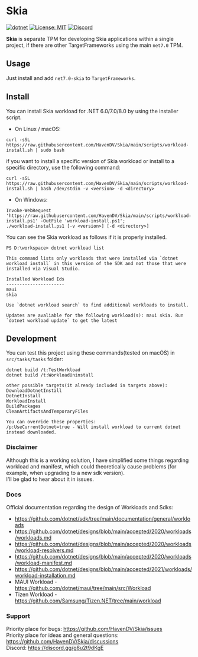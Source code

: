 # Skia

[![dotnet](https://github.com/HavenDV/Uno.Sdk/actions/workflows/dotnet.yml/badge.svg?branch=main)](https://github.com/HavenDV/Uno.Sdk/actions/workflows/dotnet.yml)
[![License: MIT](https://img.shields.io/github/license/HavenDV/Uno.Sdk)](https://github.com/HavenDV/Uno.Sdk/blob/main/LICENSE.txt)
[![Discord](https://img.shields.io/discord/1115206893015662663?label=Discord&logo=discord&logoColor=white&color=d82679)](https://discord.gg/Ca2xhfBf3v)

<b>Skia</b> is separate TPM for developing Skia applications within a single project, if there are other TargetFrameworks using the main `net7.0` TPM.

## Usage
Just install and add `net7.0-skia` to `TargetFrameworks`.

## Install
You can install Skia workload for .NET 6.0/7.0/8.0 by using the installer script.
- On Linux / macOS:
```
curl -sSL https://raw.githubusercontent.com/HavenDV/Skia/main/scripts/workload-install.sh | sudo bash
```
if you want to install a specific version of Skia workload or install to a specific directory, use the following command:
```
curl -sSL https://raw.githubusercontent.com/HavenDV/Skia/main/scripts/workload-install.sh | bash /dev/stdin -v <version> -d <directory>
```
- On Windows:
```
Invoke-WebRequest 'https://raw.githubusercontent.com/HavenDV/Skia/main/scripts/workload-install.ps1' -OutFile 'workload-install.ps1';
./workload-install.ps1 [-v <version>] [-d <directory>]
```
You can see the Skia workload as follows if it is properly installed.
```
PS D:\workspace> dotnet workload list

This command lists only workloads that were installed via `dotnet workload install` in this version of the SDK and not those that were installed via Visual Studio.

Installed Workload Ids
----------------------
maui
skia

Use `dotnet workload search` to find additional workloads to install.

Updates are avaliable for the following workload(s): maui skia. Run `dotnet workload update` to get the latest  
```

## Development
You can test this project using these commands(tested on macOS) in `src/tasks/tasks` folder:
```
dotnet build /t:TestWorkload
dotnet build /t:WorkloadUninstall

other possible targets(it already included in targets above):
DownloadDotnetInstall
DotnetInstall
WorkloadInstall
BuildPackages
CleanArtifactsAndTemporaryFiles

You can override these properties:
/p:UseCurrentDotnet=true - Will install workload to current dotnet instead downloaded.
```

### Disclaimer
Although this is a working solution, I have simplified some things regarding workload and manifest, 
which could theoretically cause problems (for example, when upgrading to a new sdk version).  
I'll be glad to hear about it in issues.

### Docs
Official documentation regarding the design of Workloads and Sdks:
- https://github.com/dotnet/sdk/tree/main/documentation/general/workloads
- https://github.com/dotnet/designs/blob/main/accepted/2020/workloads/workloads.md
- https://github.com/dotnet/designs/blob/main/accepted/2020/workloads/workload-resolvers.md
- https://github.com/dotnet/designs/blob/main/accepted/2020/workloads/workload-manifest.md
- https://github.com/dotnet/designs/blob/main/accepted/2021/workloads/workload-installation.md
- MAUI Workload - https://github.com/dotnet/maui/tree/main/src/Workload
- Tizen Workload - https://github.com/Samsung/Tizen.NET/tree/main/workload

### Support
Priority place for bugs: https://github.com/HavenDV/Skia/issues  
Priority place for ideas and general questions: https://github.com/HavenDV/Skia/discussions  
Discord: https://discord.gg/g8u2t9dKgE  